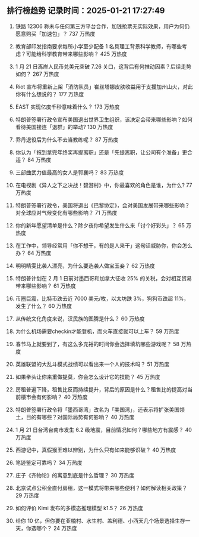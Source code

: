 
## 排行榜趋势 记录时间：2025-01-21 17:27:49
  
  1. 铁路 12306 称未与任何第三方平台合作，加钱抢票无实际效果，用户为何仍愿意购买「加速包」？ 737 万热度
    
  2. 教育部印发指南要求每所小学至少配备 1 名具理工背景科学教师，有哪些考虑？可能给科学教育带来哪些影响？ 425 万热度
    
  3. 1 月 21 日离岸人民币兑美元突破 7.26 关口，这背后有何推动因素？后续走势如何？ 267 万热度
    
  4. Riot 宣布将重新上架「消防队员」崔丝塔娜皮肤收益用于支援加州山火，对此你有什么想说的？ 177 万热度
    
  5. EAST 实现亿度千秒意味着什么？ 173 万热度
    
  6. 特朗普签署行政令宣布美国退出世界卫生组织，该决定会带来哪些影响？如何看待美国接连「退群」的举动? 130 万热度
    
  7. 乔丹退役后为什么不去当教练呢？ 87 万热度
    
  8. 你认为「拖到拿完年终奖再提离职」还是「先提离职，让公司有个准备」更合适？ 84 万热度
    
  9. 三部曲武力值最高的女人是郭襄吗？ 83 万热度
    
  10. 在电视剧《异人之下之决战！碧游村》中，你最喜欢的角色是谁，为什么? 77 万热度
    
  11. 特朗普签署行政令，美国将退出《巴黎协定》，会对美国发展带来哪些影响？对全球应对气候变化有哪些影响？ 71 万热度
    
  12. 你的新年愿望清单是什么？除夕夜你希望发生什么来「讨个好彩头」？ 65 万热度
    
  13. 在工作中，领导经常用「你不想干，有的是人来干」这句话威胁你，你会怎么办？ 64 万热度
    
  14. 明明睛雯比袭人漂亮，为什么要选袭人做宝玉妾？ 62 万热度
    
  15. 特朗普计划在 2 月 1 日前对墨西哥和加拿大征收 25% 的关税，会对相互贸易带来哪些影响？ 61 万热度
    
  16. 币圈巨震，比特币跌去近 7000 美元/枚，以太坊跌 3%，狗狗币跌超 11%，发生了什么？ 60 万热度
    
  17. 从传统文化角度来说，汉民族的图腾是什么？ 60 万热度
    
  18. 为什么机场需要checkin才能登机，而火车直接就可以上车？ 59 万热度
    
  19. 春节马上就要到了，有这么多充裕的时间你会选择填坑哪些游戏呢？ 58 万热度
    
  20. 英雄联盟的大乱斗模式战绩可以看出来一个人的技术吗？ 51 万热度
    
  21. 如果拳头让你来重做提莫，你会怎么设计它的技能？ 45 万热度
    
  22. 房租普遍下降，租售比反而持续提升，背后的原因是什么？租售比的提高对当前楼市会有何影响？ 40 万热度
    
  23. 特朗普签署行政令将「墨西哥湾」改名为「美国湾」，还表示将扩张美国领土，目的有哪些？对国际局势有何影响？ 40 万热度
    
  24. 1 月 21 日台湾台南市发生 6.2 级地震，目前情况如何？哪些地方有震感？ 40 万热度
    
  25. 西游记中，真假猴王难以辨别，为什么只有如来能够识破？ 40 万热度
    
  26. 笔迹鉴定可靠吗？ 34 万热度
    
  27. 庄子《齐物论》的寓意到底是什么哲理？ 30 万热度
    
  28. 北京试点公积金直付房租，这一模式将带来哪些便利？如何解读相关政策？ 29 万热度
    
  29. 如何评价 Kimi 发布的多模态推理模型 k1.5？ 26 万热度
    
  30. 给你 10 亿，但你要在亚楠村、水生村、盖利德、小西天几个场景选择生存一天，你选哪个？ 24 万热度
    